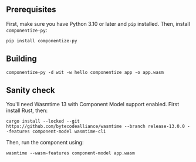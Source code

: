 ## Prerequisites

First, make sure you have Python 3.10 or later and `pip` installed.  Then, install `componentize-py`:

```
pip install componentize-py
```

## Building

```
componentize-py -d wit -w hello componentize app -o app.wasm
```

## Sanity check

You'll need Wasmtime 13 with Component Model support enabled.  First install Rust, then:

```
cargo install --locked --git https://github.com/bytecodealliance/wasmtime --branch release-13.0.0 --features component-model wasmtime-cli
```

Then, run the component using:

```
wasmtime --wasm-features component-model app.wasm
```
